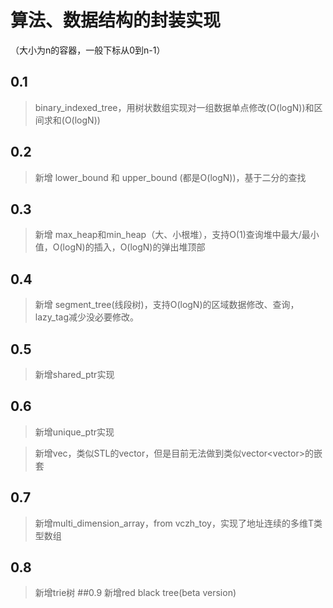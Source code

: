 # 算法、数据结构的封装实现 
（大小为n的容器，一般下标从0到n-1）
## 0.1 
>binary_indexed_tree，用树状数组实现对一组数据单点修改(O(logN))和区间求和(O(logN))
## 0.2
>新增 lower_bound 和 upper_bound (都是O(logN))，基于二分的查找
## 0.3
>新增 max_heap和min_heap（大、小根堆），支持O(1)查询堆中最大/最小值，O(logN)的插入，O(logN)的弹出堆顶部
## 0.4
>新增 segment_tree(线段树)，支持O(logN)的区域数据修改、查询，lazy_tag减少没必要修改。
## 0.5
>新增shared_ptr实现
## 0.6
>新增unique_ptr实现

>新增vec，类似STL的vector，但是目前无法做到类似vector<vector<T>>的嵌套

## 0.7
>新增multi_dimension_array，from vczh_toy，实现了地址连续的多维T类型数组
## 0.8
>新增trie树
##0.9
>新增red black tree(beta version)

